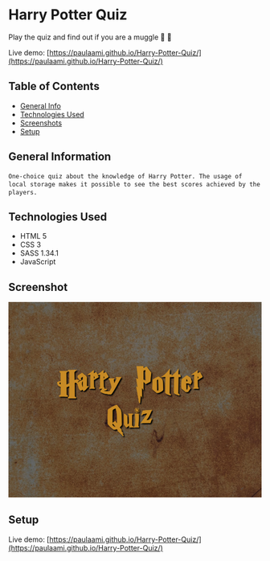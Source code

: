 # Harry Potter Quiz

Play the quiz and find out if you are a muggle :crystal_ball:	:broom:	

Live demo: [https://paulaami.github.io/Harry-Potter-Quiz/](https://paulaami.github.io/Harry-Potter-Quiz/)


## Table of Contents
* [General Info](#general-information)
* [Technologies Used](#technologies-used)
* [Screenshots](#screenshots)
* [Setup](#setup)



## General Information

    One-choice quiz about the knowledge of Harry Potter. The usage of local storage makes it possible to see the best scores achieved by the players.
    


## Technologies Used

- HTML 5
- CSS 3
- SASS 1.34.1
- JavaScript



## Screenshot
![Harry Potter quiz](./img/HarryPotter-quiz.png)



## Setup
Live demo: [https://paulaami.github.io/Harry-Potter-Quiz/](https://paulaami.github.io/Harry-Potter-Quiz/)
